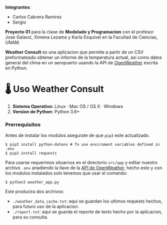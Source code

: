 **Integrantes**:
- Carlos Cabrera Ramirez
- Sergio 


**Proyecto 01** para la clase de **Modelado y Programacion** con el profesor Jose Galaviz, Ximena Lezama y Karla Esquivel en la Facultad de Ciencias, UNAM. 

**Weather Consult** es una aplicacion que permite a partir de un CSV preformateado obtener un informe de la temperatura actual, asi como datos general del clima en un aeropuerto usando la API de [OpenWeather](https://openweathermap.org/) escrita en Python. 
# 🌡️ Uso Weather Consult

1. **Sistema Operativo:** Linux · Mac OS / OS X · Windows
2. **Version de Python:** Python 3.6+

### Prerrequisitos
Antes de instalar los modulos asegurate de que `pip3` este actualizado.
```
$ pip3 install python-dotenv # To use enviroment variables defined in .env
$ pip3 install requests
```

Para usarse requerimos situarnos en el directorio `src/app` y editar nuestro archivo `.env` anadiendo la llave de la [API de OpenWeather](https://openweathermap.org/current), hecho esto y con los modulos instalados solo tenemos que usar el comando:

```
$ python3 weather_app.py
```

Este producira dos archivos:

- `./weather_data_cache.txt`: aqui se guardan los ultimos requests hechos, para futuro uso de la aplicacion.
- `./report.txt`: aqui se guarda el reporte de texto hecho por la aplicacion, para su consulta.
